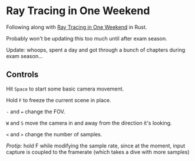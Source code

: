 # Ray Tracing in One Weekend

Following along with [Ray Tracing in One Weekend](https://github.com/RayTracing/raytracinginoneweekend) in Rust.

Probably won't be updating this too much until after exam season.

Update: whoops, spent a day and got through a bunch of chapters during exam season...

## Controls

Hit `Space` to start some basic camera movement.

Hold `F` to freeze the current scene in place.

`-` and `=` change the FOV.

`W` and `S` move the camera in and away from the direction it's looking.

`<` and `>` change the number of samples.

_Protip:_ hold F while modifying the sample rate, since at the moment, input
capture is coupled to the framerate (which takes a dive with more samples)
